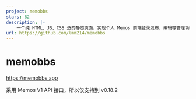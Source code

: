 ```yaml
---
project: memobbs
stars: 82
description: |-
    一个纯 HTML、JS、CSS 造的静态页面，实现个人 Memos 前端登录发布、编辑等管理功能，集成广场模式、随机模式。当然，也支持嵌入到自己的博客中。
url: https://github.com/lmm214/memobbs
---
```


# memobbs
https://memobbs.app

采用 Memos V1 API 接口，所以仅支持到 v0.18.2

